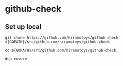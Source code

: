 # github-check

## Set up local

```
git clone https://github.com/hiramotoys/github-check ${GOPATH}/src/github.com/hiramotoys/github-check
```

```
cd ${GOPATH}/src/github.com/hiramotoys/github-check
```

```
dep ensure
```
